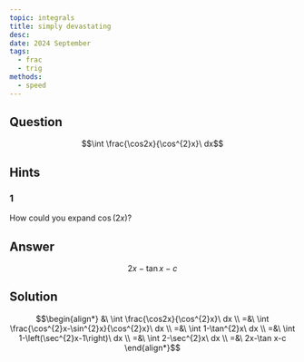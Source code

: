 ```yaml
---
topic: integrals
title: simply devastating
desc: 
date: 2024 September
tags:
  - frac
  - trig
methods:
  - speed
---
```



## Question
```math
\int \frac{\cos2x}{\cos^{2}x}\ dx
```


## Hints

### 1
How could you expand $\cos(2x)$?


## Answer
```math
2x-\tan x-c
```


## Solution

```math
\begin{align*}
  &\ \int \frac{\cos2x}{\cos^{2}x}\ dx
  \\ =&\ \int \frac{\cos^{2}x-\sin^{2}x}{\cos^{2}x}\ dx
  \\ =&\ \int 1-\tan^{2}x\ dx
  \\ =&\ \int 1-\left(\sec^{2}x-1\right)\ dx
  \\ =&\ \int 2-\sec^{2}x\ dx
  \\ =&\ 2x-\tan x-c
\end{align*}
```

